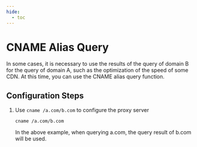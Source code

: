 ```yaml
---
hide:
  - toc
---
```


# CNAME Alias Query

In some cases, it is necessary to use the results of the query of domain B for the query of domain A, such as the optimization of the speed of some CDN. At this time, you can use the CNAME alias query function.

## Configuration Steps

1. Use `cname /a.com/b.com` to configure the proxy server

    ```shell
    cname /a.com/b.com
    ```

    In the above example, when querying a.com, the query result of b.com will be used.
